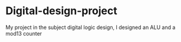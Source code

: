 # Digital-design-project
My project in the subject digital logic design, I designed an ALU and a mod13 counter
